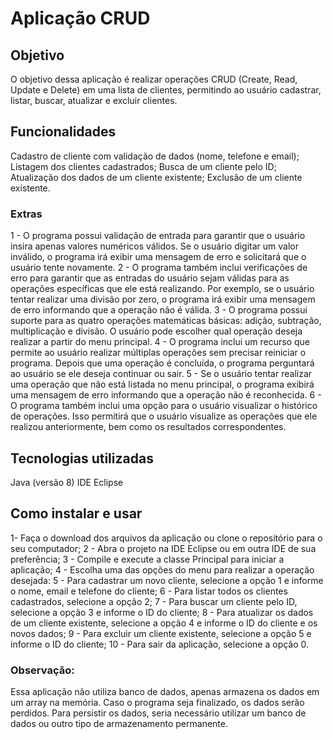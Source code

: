 # Aplicação CRUD
## Objetivo
O objetivo dessa aplicação é realizar operações CRUD (Create, Read, Update e Delete) em uma lista de clientes, permitindo ao usuário cadastrar, listar, buscar, atualizar e excluir clientes.

## Funcionalidades
Cadastro de cliente com validação de dados (nome, telefone e email);
Listagem dos clientes cadastrados;
Busca de um cliente pelo ID;
Atualização dos dados de um cliente existente;
Exclusão de um cliente existente.

### Extras
1 - O programa possui validação de entrada para garantir que o usuário insira apenas valores numéricos válidos. Se o usuário digitar um valor inválido, o programa irá exibir uma mensagem de erro e solicitará que o usuário tente novamente.
2 - O programa também inclui verificações de erro para garantir que as entradas do usuário sejam válidas para as operações específicas que ele está realizando. Por exemplo, se o usuário tentar realizar uma divisão por zero, o programa irá exibir uma mensagem de erro informando que a operação não é válida.
3 - O programa possui suporte para as quatro operações matemáticas básicas: adição, subtração, multiplicação e divisão. O usuário pode escolher qual operação deseja realizar a partir do menu principal.
4 - O programa inclui um recurso que permite ao usuário realizar múltiplas operações sem precisar reiniciar o programa. Depois que uma operação é concluída, o programa perguntará ao usuário se ele deseja continuar ou sair.
5 - Se o usuário tentar realizar uma operação que não está listada no menu principal, o programa exibirá uma mensagem de erro informando que a operação não é reconhecida.
6 - O programa também inclui uma opção para o usuário visualizar o histórico de operações. Isso permitirá que o usuário visualize as operações que ele realizou anteriormente, bem como os resultados correspondentes.

## Tecnologias utilizadas
Java (versão 8)
IDE Eclipse
## Como instalar e usar
1- Faça o download dos arquivos da aplicação ou clone o repositório para o seu computador;
2 - Abra o projeto na IDE Eclipse ou em outra IDE de sua preferência;
3 - Compile e execute a classe Principal para iniciar a aplicação;
4 - Escolha uma das opções do menu para realizar a operação desejada:
5 - Para cadastrar um novo cliente, selecione a opção 1 e informe o nome, email e telefone do cliente;
6 - Para listar todos os clientes cadastrados, selecione a opção 2;
7 - Para buscar um cliente pelo ID, selecione a opção 3 e informe o ID do cliente;
8 - Para atualizar os dados de um cliente existente, selecione a opção 4 e informe o ID do cliente e os novos dados;
9 - Para excluir um cliente existente, selecione a opção 5 e informe o ID do cliente;
10 - Para sair da aplicação, selecione a opção 0.

### Observação: 
Essa aplicação não utiliza banco de dados, apenas armazena os dados em um array na memória. Caso o programa seja finalizado, os dados serão perdidos. Para persistir os dados, seria necessário utilizar um banco de dados ou outro tipo de armazenamento permanente.

